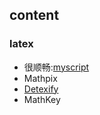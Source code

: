 ## content

### latex

- 很顺畅:[myscript](http://webdemo.myscript.com/views/math/index.html)
- Mathpix
- [Detexify](http://detexify.kirelabs.org/classify.html)
- MathKey


